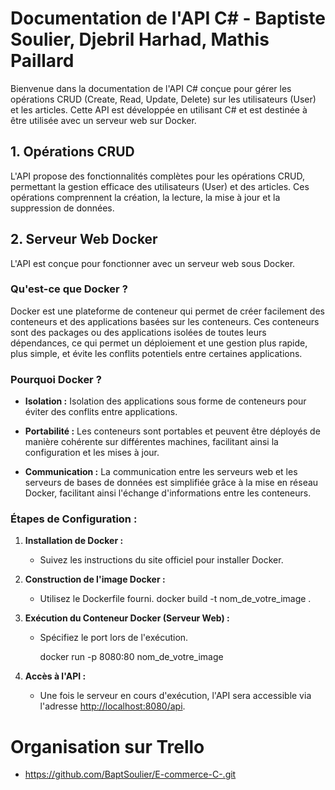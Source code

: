# Documentation de l'API C# - Baptiste Soulier, Djebril Harhad, Mathis Paillard

Bienvenue dans la documentation de l'API C# conçue pour gérer les opérations CRUD (Create, Read, Update, Delete) sur les utilisateurs (User) et les articles. Cette API est développée en utilisant C# et est destinée à être utilisée avec un serveur web sur Docker.

## 1. Opérations CRUD

L'API propose des fonctionnalités complètes pour les opérations CRUD, permettant la gestion efficace des utilisateurs (User) et des articles. Ces opérations comprennent la création, la lecture, la mise à jour et la suppression de données.

## 2. Serveur Web Docker

L'API est conçue pour fonctionner avec un serveur web sous Docker.

### Qu'est-ce que Docker ?

Docker est une plateforme de conteneur qui permet de créer facilement des conteneurs et des applications basées sur les conteneurs. Ces conteneurs sont des packages ou des applications isolées de toutes leurs dépendances, ce qui permet un déploiement et une gestion plus rapide, plus simple, et évite les conflits potentiels entre certaines applications.

### Pourquoi Docker ?

- **Isolation :** Isolation des applications sous forme de conteneurs pour éviter des conflits entre applications.

- **Portabilité :** Les conteneurs sont portables et peuvent être déployés de manière cohérente sur différentes machines, facilitant ainsi la configuration et les mises à jour.

- **Communication :** La communication entre les serveurs web et les serveurs de bases de données est simplifiée grâce à la mise en réseau Docker, facilitant ainsi l'échange d'informations entre les conteneurs.

### Étapes de Configuration :

1. **Installation de Docker :**
   - Suivez les instructions du site officiel pour installer Docker.

2. **Construction de l'image Docker :**
   - Utilisez le Dockerfile fourni.
     docker build -t nom_de_votre_image .

3. **Exécution du Conteneur Docker (Serveur Web) :**
   - Spécifiez le port lors de l'exécution.

     docker run -p 8080:80 nom_de_votre_image

4. **Accès à l'API :**
   - Une fois le serveur en cours d'exécution, l'API sera accessible via l'adresse [http://localhost:8080/api](http://localhost:8080/api).

# Organisation sur Trello

   - https://github.com/BaptSoulier/E-commerce-C-.git